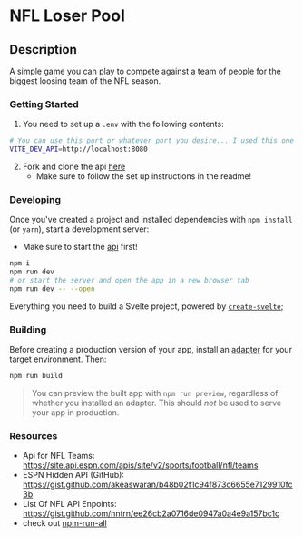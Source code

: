 # NFL Loser Pool

## Description

A simple game you can play to compete against a team of people for the biggest loosing team of the NFL season.

### Getting Started

1. You need to set up a ```.env``` with the following contents:
```bash
# You can use this port or whatever port you desire... I used this one becuase this is what the native api is set up for
VITE_DEV_API=http://localhost:8080
```

2. Fork and clone the api [here](https://github.com/freddysilber/nfl-loser-pool-api)
	* Make sure to follow the set up instructions in the readme!

### Developing

Once you've created a project and installed dependencies with `npm install` (or `yarn`), start a development server:

-   Make sure to start the [api]('https://github.com/freddysilber/nfl-loser-pool-api') first!

```bash
npm i
npm run dev
# or start the server and open the app in a new browser tab
npm run dev -- --open
```

Everything you need to build a Svelte project, powered by [`create-svelte`](https://github.com/sveltejs/kit/tree/master/packages/create-svelte);

### Building

Before creating a production version of your app, install an [adapter](https://kit.svelte.dev/docs#adapters) for your target environment. Then:

```bash
npm run build
```

> You can preview the built app with `npm run preview`, regardless of whether you installed an adapter. This should _not_ be used to serve your app in production.

### Resources

- Api for NFL Teams: https://site.api.espn.com/apis/site/v2/sports/football/nfl/teams
- ESPN Hidden API (GitHub): https://gist.github.com/akeaswaran/b48b02f1c94f873c6655e7129910fc3b
- List Of NFL API Enpoints: https://gist.github.com/nntrn/ee26cb2a0716de0947a0a4e9a157bc1c
- check out [npm-run-all](https://www.npmjs.com/package/npm-run-all)